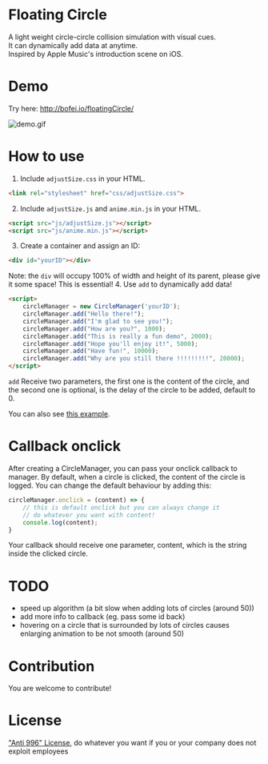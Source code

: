 # Floating Circle
A light weight circle-circle collision simulation with visual cues.  
It can dynamically add data at anytime.  
Inspired by Apple Music's introduction scene on iOS.

# Demo 
Try here: http://bofei.io/floatingCircle/

![demo.gif](examples/demo.gif)

# How to use
1. Include `adjustSize.css` in your HTML.
```html
<link rel="stylesheet" href="css/adjustSize.css">
```
2. Include `adjustSize.js` and `anime.min.js` in your HTML.
```html
<script src="js/adjustSize.js"></script>
<script src="js/anime.min.js"></script>
```
3. Create a container and assign an ID: 

```html
<div id="yourID"></div>
```
Note: the `div` will occupy 100% of width and height of its parent, please give it some space! This is essential!
4. Use `add` to dynamically add data!
```html
<script>
    circleManager = new CircleManager('yourID');
    circleManager.add("Hello there!");
    circleManager.add("I'm glad to see you!");
    circleManager.add("How are you?", 1000);
    circleManager.add("This is really a fun demo", 2000);
    circleManager.add("Hope you'll enjoy it!", 5000);
    circleManager.add("Have fun!", 10000);
    circleManager.add("Why are you still there !!!!!!!!!", 20000);
</script>
```
`add` Receive two parameters, the first one is the content of the circle, and the second one is optional, is the delay of the circle to be added, default to 0.

You can also see [this example](examples/helloWorld.html).

# Callback onclick
After creating a CircleManager, you can pass your onclick callback to manager. By default, when a circle is clicked, the content of the circle is logged.
You can change the default behaviour by adding this:
```js
circleManager.onclick = (content) => {
    // this is default onclick but you can always change it
    // do whatever you want with content!
    console.log(content);
}
```
Your callback should receive one parameter, content, which is the string inside the clicked circle.

# TODO
- speed up algorithm (a bit slow when adding lots of circles (around 50))
- add more info to callback (eg. pass some id back)
- hovering on a circle that is surrounded by lots of circles causes enlarging animation to be not smooth (around 50)

# Contribution
You are welcome to contribute!

# License
["Anti 996" License](LICENSE.txt), do whatever you want if you or your company does not exploit employees
